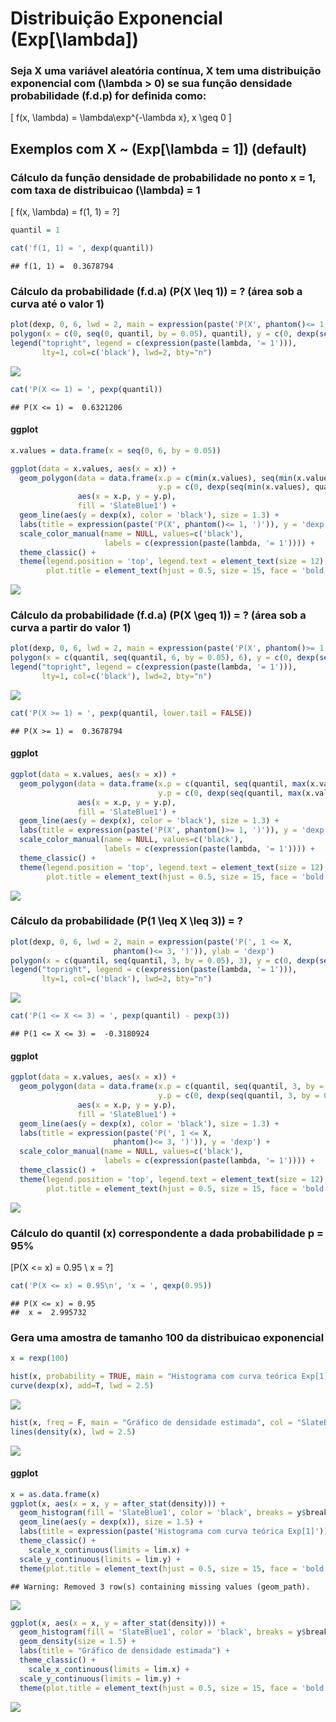 Distribuição Exponencial \(Exp[\lambda]\)
================

### Seja X uma variável aleatória contínua, X tem uma distribuição exponencial com \(\lambda > 0\) se sua função densidade probabilidade (f.d.p) for definida como:

\[ f(x, \lambda) =  \lambda\exp^{-\lambda x}, x \geq 0 \]

## Exemplos com X \~ \(Exp[\lambda = 1]\) (default)

### Cálculo da função densidade de probabilidade no ponto x = 1, com taxa de distribuicao \(\lambda\) = 1

\[ f(x, \lambda) = f(1, 1) = ?\]

``` r
quantil = 1
```

``` r
cat('f(1, 1) = ', dexp(quantil))
```

    ## f(1, 1) =  0.3678794

### Cálculo da probabilidade (f.d.a) \(P(X \leq 1)\) = ? (área sob a curva até o valor 1)

``` r
plot(dexp, 0, 6, lwd = 2, main = expression(paste('P(X', phantom()<= 1, ')')))
polygon(x = c(0, seq(0, quantil, by = 0.05), quantil), y = c(0, dexp(seq(0, quantil, by = 0.05)), 0), col = 'SlateBlue1')
legend("topright", legend = c(expression(paste(lambda, '= 1'))), 
       lty=1, col=c('black'), lwd=2, bty="n")
```

![](distribuicao-exponencial_files/figure-gfm/unnamed-chunk-4-1.png)<!-- -->

``` r
cat('P(X <= 1) = ', pexp(quantil))
```

    ## P(X <= 1) =  0.6321206

#### ggplot

``` r
x.values = data.frame(x = seq(0, 6, by = 0.05))
```

``` r
ggplot(data = x.values, aes(x = x)) +
  geom_polygon(data = data.frame(x.p = c(min(x.values), seq(min(x.values), quantil, by = 0.05), quantil),
                                 y.p = c(0, dexp(seq(min(x.values), quantil, by = 0.05)), 0)), 
               aes(x = x.p, y = y.p), 
               fill = 'SlateBlue1') +
  geom_line(aes(y = dexp(x), color = 'black'), size = 1.3) +
  labs(title = expression(paste('P(X', phantom()<= 1, ')')), y = 'dexp') +
  scale_color_manual(name = NULL, values=c('black'),
                     labels = c(expression(paste(lambda, '= 1')))) +
  theme_classic() +
  theme(legend.position = 'top', legend.text = element_text(size = 12), 
        plot.title = element_text(hjust = 0.5, size = 15, face = 'bold'))
```

![](distribuicao-exponencial_files/figure-gfm/unnamed-chunk-7-1.png)<!-- -->

### Cálculo da probabilidade (f.d.a) \(P(X \geq 1)\) = ? (área sob a curva a partir do valor 1)

``` r
plot(dexp, 0, 6, lwd = 2, main = expression(paste('P(X', phantom()>= 1, ')')))
polygon(x = c(quantil, seq(quantil, 6, by = 0.05), 6), y = c(0, dexp(seq(quantil, 6, by = 0.05)), 0), col = 'SlateBlue1')
legend("topright", legend = c(expression(paste(lambda, '= 1'))), 
       lty=1, col=c('black'), lwd=2, bty="n")
```

![](distribuicao-exponencial_files/figure-gfm/unnamed-chunk-8-1.png)<!-- -->

``` r
cat('P(X >= 1) = ', pexp(quantil, lower.tail = FALSE))
```

    ## P(X >= 1) =  0.3678794

#### ggplot

``` r
ggplot(data = x.values, aes(x = x)) +
  geom_polygon(data = data.frame(x.p = c(quantil, seq(quantil, max(x.values), by = 0.05), max(x.values)),
                                 y.p = c(0, dexp(seq(quantil, max(x.values), by = 0.05)), 0)), 
               aes(x = x.p, y = y.p), 
               fill = 'SlateBlue1') +
  geom_line(aes(y = dexp(x), color = 'black'), size = 1.3) +
  labs(title = expression(paste('P(X', phantom()>= 1, ')')), y = 'dexp') +
  scale_color_manual(name = NULL, values=c('black'),
                     labels = c(expression(paste(lambda, '= 1')))) +
  theme_classic() +
  theme(legend.position = 'top', legend.text = element_text(size = 12), 
        plot.title = element_text(hjust = 0.5, size = 15, face = 'bold'))
```

![](distribuicao-exponencial_files/figure-gfm/unnamed-chunk-10-1.png)<!-- -->

### Cálculo da probabilidade \(P(1 \leq X \leq 3)\) = ?

``` r
plot(dexp, 0, 6, lwd = 2, main = expression(paste('P(', 1 <= X,
                       phantom()<= 3, ')')), ylab = 'dexp')
polygon(x = c(quantil, seq(quantil, 3, by = 0.05), 3), y = c(0, dexp(seq(quantil, 3, by = 0.05)), 0), col = 'SlateBlue1')
legend("topright", legend = c(expression(paste(lambda, '= 1'))), 
       lty=1, col=c('black'), lwd=2, bty="n")
```

![](distribuicao-exponencial_files/figure-gfm/unnamed-chunk-11-1.png)<!-- -->

``` r
cat('P(1 <= X <= 3) = ', pexp(quantil) - pexp(3))
```

    ## P(1 <= X <= 3) =  -0.3180924

#### ggplot

``` r
ggplot(data = x.values, aes(x = x)) +
  geom_polygon(data = data.frame(x.p = c(quantil, seq(quantil, 3, by = 0.05), 3),
                                 y.p = c(0, dexp(seq(quantil, 3, by = 0.05)), 0)), 
               aes(x = x.p, y = y.p), 
               fill = 'SlateBlue1') +
  geom_line(aes(y = dexp(x), color = 'black'), size = 1.3) +
  labs(title = expression(paste('P(', 1 <= X,
                       phantom()<= 3, ')')), y = 'dexp') +
  scale_color_manual(name = NULL, values=c('black'),
                     labels = c(expression(paste(lambda, '= 1')))) +
  theme_classic() +
  theme(legend.position = 'top', legend.text = element_text(size = 12), 
        plot.title = element_text(hjust = 0.5, size = 15, face = 'bold'))
```

![](distribuicao-exponencial_files/figure-gfm/unnamed-chunk-13-1.png)<!-- -->

### Cálculo do quantil (x) correspondente a dada probabilidade p = 95%

\[P(X <= x) = 0.95 \\
     x = ?\]

``` r
cat('P(X <= x) = 0.95\n', 'x = ', qexp(0.95))
```

    ## P(X <= x) = 0.95
    ##  x =  2.995732

### Gera uma amostra de tamanho 100 da distribuicao exponencial

``` r
x = rexp(100)
```

``` r
hist(x, probability = TRUE, main = "Histograma com curva teórica Exp[1]", col = "SlateBlue1", xlim = lim.x, ylim = lim.y) 
curve(dexp(x), add=T, lwd = 2.5)
```

![](distribuicao-exponencial_files/figure-gfm/unnamed-chunk-17-1.png)<!-- -->

``` r
hist(x, freq = F, main = "Gráfico de densidade estimada", col = "SlateBlue1", xlim = lim.x, ylim  = lim.y)
lines(density(x), lwd = 2.5)
```

![](distribuicao-exponencial_files/figure-gfm/unnamed-chunk-17-2.png)<!-- -->

#### ggplot

``` r
x = as.data.frame(x)
ggplot(x, aes(x = x, y = after_stat(density))) +
  geom_histogram(fill = 'SlateBlue1', color = 'black', breaks = y$breaks) +
  geom_line(aes(y = dexp(x)), size = 1.5) +
  labs(title = expression(paste('Histograma com curva teórica Exp[1]'))) +
  theme_classic() +
    scale_x_continuous(limits = lim.x) +
  scale_y_continuous(limits = lim.y) +
  theme(plot.title = element_text(hjust = 0.5, size = 15, face = 'bold'))
```

    ## Warning: Removed 3 row(s) containing missing values (geom_path).

![](distribuicao-exponencial_files/figure-gfm/unnamed-chunk-18-1.png)<!-- -->

``` r
ggplot(x, aes(x = x, y = after_stat(density))) +
  geom_histogram(fill = 'SlateBlue1', color = 'black', breaks = y$breaks) +
  geom_density(size = 1.5) +
  labs(title = "Gráfico de densidade estimada") +
  theme_classic() +
    scale_x_continuous(limits = lim.x) +
  scale_y_continuous(limits = lim.y) +
  theme(plot.title = element_text(hjust = 0.5, size = 15, face = 'bold'))
```

![](distribuicao-exponencial_files/figure-gfm/unnamed-chunk-18-2.png)<!-- -->
